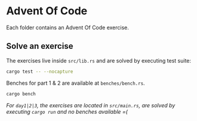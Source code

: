# Advent Of Code

Each folder contains an Advent Of Code exercise.

## Solve an exercise

The exercises live inside `src/lib.rs` and are solved by executing test suite:

```sh
cargo test -- --nocapture
```

Benches for part 1 & 2 are available at `benches/bench.rs`.

```sh
cargo bench
```

*For `day1|2|3`, the exercises are located in `src/main.rs`, are solved by executing `cargo run` and no benches available =(*
